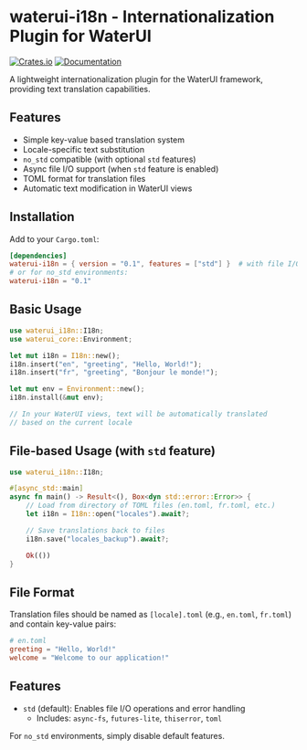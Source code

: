 # waterui-i18n - Internationalization Plugin for WaterUI

[![Crates.io](https://img.shields.io/crates/v/waterui-i18n)](https://crates.io/crates/waterui-i18n)
[![Documentation](https://docs.rs/waterui-i18n/badge.svg)](https://docs.rs/waterui-i18n)

A lightweight internationalization plugin for the WaterUI framework, providing text translation capabilities.

## Features

- Simple key-value based translation system
- Locale-specific text substitution
- `no_std` compatible (with optional `std` features)
- Async file I/O support (when `std` feature is enabled)
- TOML format for translation files
- Automatic text modification in WaterUI views

## Installation

Add to your `Cargo.toml`:

```toml
[dependencies]
waterui-i18n = { version = "0.1", features = ["std"] }  # with file I/O support
# or for no_std environments:
waterui-i18n = "0.1"
```

## Basic Usage

```rust
use waterui_i18n::I18n;
use waterui_core::Environment;

let mut i18n = I18n::new();
i18n.insert("en", "greeting", "Hello, World!");
i18n.insert("fr", "greeting", "Bonjour le monde!");

let mut env = Environment::new();
i18n.install(&mut env);

// In your WaterUI views, text will be automatically translated
// based on the current locale
```

## File-based Usage (with `std` feature)

```rust
use waterui_i18n::I18n;

#[async_std::main]
async fn main() -> Result<(), Box<dyn std::error::Error>> {
    // Load from directory of TOML files (en.toml, fr.toml, etc.)
    let i18n = I18n::open("locales").await?;

    // Save translations back to files
    i18n.save("locales_backup").await?;

    Ok(())
}
```

## File Format

Translation files should be named as `[locale].toml` (e.g., `en.toml`, `fr.toml`) and contain key-value pairs:

```toml
# en.toml
greeting = "Hello, World!"
welcome = "Welcome to our application!"
```

## Features

- `std` (default): Enables file I/O operations and error handling
  - Includes: `async-fs`, `futures-lite`, `thiserror`, `toml`

For `no_std` environments, simply disable default features.
